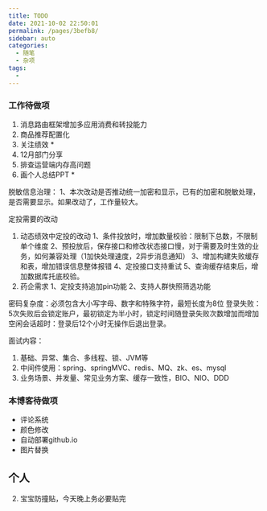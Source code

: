 ```yaml
---
title: TODO
date: 2021-10-02 22:50:01
permalink: /pages/3befb8/
sidebar: auto
categories:
  - 随笔
  - 杂项
tags:
  - 
---
```


### 工作待做项

1. 消息路由框架增加多应用消费和转投能力
2. 商品推荐配置化
3. 关注绩效       * 
4. 12月部门分享
5. 排查运营端内存高问题
6. 画个人总结PPT    *


脱敏信息治理：
1、本次改动是否推动统一加密和显示，已有的加密和脱敏处理，是否需要显示。如果改动了，工作量较大。


定投需要的改动
1. 动态绩效中定投的改动
  1、条件投放时，增加数量校验：限制下总数，不限制单个维度
  2、预投放后，保存接口和修改状态接口慢，对于需要及时生效的业务，如何兼容处理（1加快处理速度，2异步消息通知）
  3、增加构建失败缓存和表，增加错误信息整体报错
  4、定投接口支持重试
  5、查询缓存结束后，增加数据库托底校验。
2. 药企需求
  1、定投支持追加pin功能
  2、支持人群快照筛选功能

  密码复杂度：必须包含大小写字母、数字和特殊字符，最短长度为8位
  登录失败：5次失败后会锁定账户，最初锁定为半小时，锁定时间随登录失败次数增加而增加
  空闲会话超时：登录后12个小时无操作后退出登录。



面试内容：
1. 基础、异常、集合、多线程、锁、JVM等
2. 中间件使用：spring、springMVC、redis、MQ、zk、es、mysql
3. 业务场景、并发量、常见业务方案、缓存一致性，BIO、NIO、DDD


### 本博客待做项
- 评论系统
- 颜色修改
- 自动部署github.io
- 图片替换

## 个人
2. 宝宝防撞贴，今天晚上务必要贴完


















  




